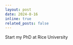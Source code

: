 ```yaml
---
layout: post
date: 2024-8-16
inline: true
related_posts: false
---
```


Start my PhD at Rice University
